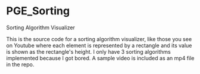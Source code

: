 # PGE_Sorting
Sorting Algorithm Visualizer

This is the source code for a sorting algorithm visualizer, like those you see on Youtube where each element is represented by a rectangle and its value is shown as the rectangle's height. I only have 3 sorting algorithms implemented because I got bored. A sample video is included as an mp4 file in the repo.
